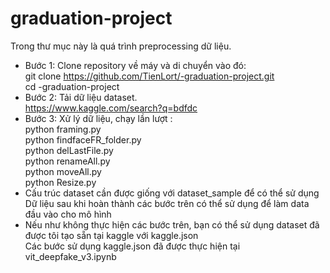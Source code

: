 # graduation-project  
Trong thư mục này là quá trình preprocessing dữ liệu.  
* Bước 1: Clone repository về máy và di chuyển vào đó:  
  git clone https://github.com/TienLort/-graduation-project.git  
  cd -graduation-project  
* Bước 2: Tải dữ liệu dataset.  
  https://www.kaggle.com/search?q=bdfdc  
* Bước 3: Xử lý dữ liệu, chạy lần lượt :  
  python framing.py  
  python findfaceFR_folder.py  
  python delLastFile.py  
  python renameAll.py  
  python moveAll.py  
  python Resize.py
* Cấu trúc dataset cần được giống với dataset_sample để có thể sử dụng  
Dữ liệu sau khi hoàn thành các bước trên có thể sử dụng để làm data đầu vào cho mô hình  
* Nếu như không thực hiện các bước trên, bạn có thể sử dụng dataset đã được tôi tạo sẵn tại kaggle với kaggle.json  
Các bước sử dụng kaggle.json đã được thực hiện tại vit_deepfake_v3.ipynb

